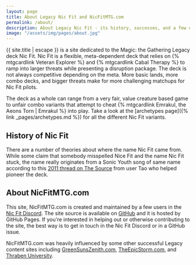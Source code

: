 ```yaml
---
layout: page
title: About Legacy Nic Fit and NicFitMTG.com
permalink: /about/
description: About Legacy Nic Fit - its history, successes, and a few details about this site, NicFitMTG.com
image: "/assets/img/pages/about.jpg"
---
```


{{ site.title | escape }} is a site dedicated to the Magic: the Gathering Legacy deck Nic Fit.
Nic Fit is a flexible, meta-dependent deck that relies on {% mtgcardlink Veteran Explorer %} and {% mtgcardlink Cabal Therapy %} to ramp into larger threats while presenting a disruption package.
The deck is not always competitive depending on the meta.
More basic lands, more combo decks, and bigger threats make for more challenging matchups for Nic Fit pilots.

The deck as a whole can range from a very fair, value creature based game to unfair combo variants
that attempt to cheat {% mtgcardlink Emrakul, the Aeons Torn | Emrakul %} into play.
Take a look at the [archetypes page]({% link _pages/archetypes.md %}) for all the different Nic Fit variants.


## History of Nic Fit

There are a number of theories about where the name Nic Fit came from.
While some claim that somebody misspelled Nice Fit and the name Nic Fit stuck,
the name really originates from a Sonic Youth song of same name
according to this [2011 thread on The Source](http://www.mtgthesource.com/forums/showthread.php?20983-Deck-Nic-Fit-(GBx-Explorer-Zenith-Control))
from user Tao who helped pioneer the deck.


## About NicFitMTG.com

This site, NicFitMTG.com is created and maintained by a few users in the [Nic Fit Discord](https://discordapp.com/invite/5R6KBa5).
The site source is available on [GitHub](https://github.com/davidfischer/nicfitmtg) and it is hosted by GitHub Pages.
If you're interested in helping out or otherwise contributing to the site,
the best way is to get in touch in the Nic Fit Discord or in a GitHub issue.

NicFitMTG.com was heavily influenced by some other successful Legacy content sites including
[GreenSunsZenith.com](https://greensunszenith.com/),
[TheEpicStorm.com](https://www.theepicstorm.com),
and [Thraben University](http://www.thrabenuniversity.com/).
